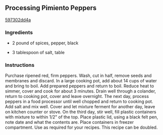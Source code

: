 ## Processing Pimiento Peppers

[597302dd4a](http://www.food.com/recipe/processing-pimiento-peppers-90867)

### Ingredients

 - 2 pound of spices, pepper, black

 - 3 tablespoon of salt, table

### Instructions

Purchase ripened red, firm peppers. Wash, cut in half, remove seeds and membranes and discard. In a large cooking pot, add about 14 cups of water and bring to boil. Add prepared peppers and return to boil. Reduce heat to simmer, cover and cook for about 3 minutes. Drain well through a colander, return to cooking pot, cover and leave overnight. The next day, process peppers in a food processor until well chopped and return to cooking pot. Add salt and mix well. Cover and let mixture ferment for another day, leave on kitchen counter or stove. On the third day, stir well, fill plastic containers with mixture to within 1/2" of the top. Place plastic lid, using a black felt pen, note date and what the contents are. Place containers in freezer compartment. Use as required for your recipes. This recipe can be doubled.